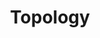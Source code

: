 ---
types: "word"

title: "Topology"

categories: ['']

tags: ['Topology']

arabic: 'طوبولوجيا'

arexps: []

enwords: ['Topology']

enexps: []

arlexicons: 'ط'

enlexicons: 'T'

authors: ['Ruqayya Roshdy']

translators: ['']

citations: 'تطبيقات الذكاء الاصطناعي في خدمة اللغة العربية'

sources: 'مركز الملك عبدالله بن عبدالعزيز الدولي لخدمة اللغة العربية'

word: "true"

slug: ""
---